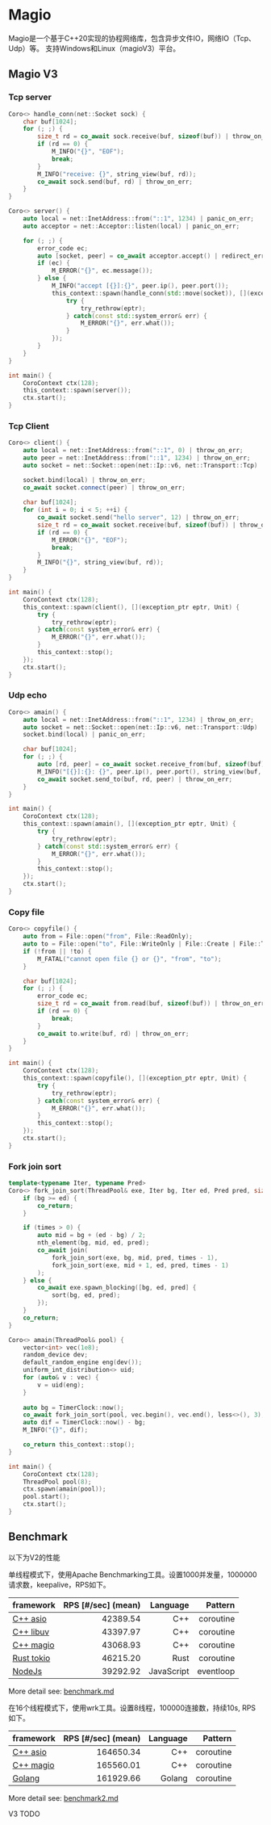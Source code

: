 # Magio

Magio是一个基于C++20实现的协程网络库，包含异步文件IO，网络IO（Tcp、Udp）等。
支持Windows和Linux（magioV3）平台。

## Magio V3

### Tcp server

```cpp
Coro<> handle_conn(net::Socket sock) {
    char buf[1024];
    for (; ;) {
        size_t rd = co_await sock.receive(buf, sizeof(buf)) | throw_on_err;
        if (rd == 0) {
            M_INFO("{}", "EOF");
            break;
        }
        M_INFO("receive: {}", string_view(buf, rd));
        co_await sock.send(buf, rd) | throw_on_err;
    }
}

Coro<> server() {
    auto local = net::InetAddress::from("::1", 1234) | panic_on_err;
    auto acceptor = net::Acceptor::listen(local) | panic_on_err;

    for (; ;) {
        error_code ec;
        auto [socket, peer] = co_await acceptor.accept() | redirect_err(ec);
        if (ec) {
            M_ERROR("{}", ec.message());
        } else {
            M_INFO("accept [{}]:{}", peer.ip(), peer.port());
            this_context::spawn(handle_conn(std::move(socket)), [](exception_ptr eptr, Unit) {
                try {
                    try_rethrow(eptr);
                } catch(const std::system_error& err) {
                    M_ERROR("{}", err.what());
                }
            });
        }
    }
}

int main() {
    CoroContext ctx(128);
    this_context::spawn(server());
    ctx.start();
}
```

### Tcp Client

```cpp
Coro<> client() {
    auto local = net::InetAddress::from("::1", 0) | throw_on_err;
    auto peer = net::InetAddress::from("::1", 1234) | throw_on_err;
    auto socket = net::Socket::open(net::Ip::v6, net::Transport::Tcp) | throw_on_err;

    socket.bind(local) | throw_on_err;
    co_await socket.connect(peer) | throw_on_err;
 
    char buf[1024];
    for (int i = 0; i < 5; ++i) {
        co_await socket.send("hello server", 12) | throw_on_err;
        size_t rd = co_await socket.receive(buf, sizeof(buf)) | throw_on_err;
        if (rd == 0) {
            M_ERROR("{}", "EOF");
            break;
        }
        M_INFO("{}", string_view(buf, rd));
    }
}

int main() {
    CoroContext ctx(128);
    this_context::spawn(client(), [](exception_ptr eptr, Unit) {
        try {
            try_rethrow(eptr);
        } catch(const system_error& err) {
            M_ERROR("{}", err.what());
        }
        this_context::stop();
    });
    ctx.start();
}
```

### Udp echo

```cpp
Coro<> amain() {
    auto local = net::InetAddress::from("::1", 1234) | throw_on_err;
    auto socket = net::Socket::open(net::Ip::v6, net::Transport::Udp) | throw_on_err;
    socket.bind(local) | panic_on_err;

    char buf[1024];
    for (; ;) {
        auto [rd, peer] = co_await socket.receive_from(buf, sizeof(buf)) | throw_on_err;
        M_INFO("[{}]:{}: {}", peer.ip(), peer.port(), string_view(buf, rd));
        co_await socket.send_to(buf, rd, peer) | throw_on_err;
    }
}

int main() {
    CoroContext ctx(128);
    this_context::spawn(amain(), [](exception_ptr eptr, Unit) {
        try {
            try_rethrow(eptr);
        } catch(const std::system_error& err) {
            M_ERROR("{}", err.what());
        }
        this_context::stop();
    });
    ctx.start();    
}
```

### Copy file

```cpp
Coro<> copyfile() {
    auto from = File::open("from", File::ReadOnly);
    auto to = File::open("to", File::WriteOnly | File::Create | File::Truncate);
    if (!from || !to) {
        M_FATAL("cannot open file {} or {}", "from", "to");
    }

    char buf[1024];
    for (; ;) {
        error_code ec;
        size_t rd = co_await from.read(buf, sizeof(buf)) | throw_on_err;
        if (rd == 0) {
            break;
        }
        co_await to.write(buf, rd) | throw_on_err;
    }
}

int main() {
    CoroContext ctx(128);
    this_context::spawn(copyfile(), [](exception_ptr eptr, Unit) {
        try {
            try_rethrow(eptr);
        } catch(const system_error& err) {
            M_ERROR("{}", err.what());
        }
        this_context::stop();
    });
    ctx.start();
}
```

### Fork join sort

```cpp
template<typename Iter, typename Pred>
Coro<> fork_join_sort(ThreadPool& exe, Iter bg, Iter ed, Pred pred, size_t times) {
    if (bg >= ed) {
        co_return;
    }

    if (times > 0) {
        auto mid = bg + (ed - bg) / 2;
        nth_element(bg, mid, ed, pred);
        co_await join(
            fork_join_sort(exe, bg, mid, pred, times - 1),
            fork_join_sort(exe, mid + 1, ed, pred, times - 1)
        );
    } else {
        co_await exe.spawn_blocking([bg, ed, pred] {
            sort(bg, ed, pred);
        });
    }
    co_return;
}

Coro<> amain(ThreadPool& pool) {
    vector<int> vec(1e8);
    random_device dev;
    default_random_engine eng(dev());
    uniform_int_distribution<> uid;
    for (auto& v : vec) {
        v = uid(eng);
    }
    
    auto bg = TimerClock::now();
    co_await fork_join_sort(pool, vec.begin(), vec.end(), less<>(), 3);
    auto dif = TimerClock::now() - bg;
    M_INFO("{}", dif);

    co_return this_context::stop();
}

int main() {
    CoroContext ctx(128);
    ThreadPool pool(8);
    ctx.spawn(amain(pool));
    pool.start();
    ctx.start();
}
```

## Benchmark

以下为V2的性能

单线程模式下，使用Apache Benchmarking工具。设置1000并发量，1000000请求数，keepalive，RPS如下。

| framework      |  RPS [#/sec] (mean) | Language |   Pattern |
|----------------|--------------------:| --------: |----------:|
| [C++ asio](docs/benchmark.md#cpp-asio)        | 42389.54  | C++           | coroutine |
| [C++ libuv](docs/benchmark.md#cpp-libuv)      | 43397.97  | C++           | coroutine |
| [C++ magio](docs/benchmark.md#cpp-magio)      | 43068.93  | C++           | coroutine |
| [Rust tokio](docs/benchmark.md#rust-tokio)    | 46215.20  | Rust          | coroutine |
| [NodeJs](docs/benchmark.md#nodejs)            | 39292.92  | JavaScript    | eventloop |

More detail see: [benchmark.md](docs/benchmark.md)

在16个线程模式下，使用wrk工具。设置8线程，100000连接数，持续10s, RPS如下。

| framework      |  RPS [#/sec] (mean) | Language |   Pattern |
|----------------|--------------------:| --------: |----------:|
| [C++ asio](docs/benchmark2.md#cpp-asio)        | 164650.34  | C++           | coroutine |
| [C++ magio](docs/benchmark2.md#cpp-magio)      | 165560.01  | C++           | coroutine |
| [Golang](docs/benchmark2.md#golang)            | 161929.66  | Golang        | coroutine |

More detail see: [benchmark2.md](docs/benchmark2.md)

V3 TODO
